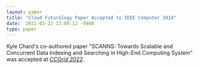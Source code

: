 ```yaml
---
layout: paper
title: "Cloud Futurology Paper Accepted to IEEE Computer 2019"
date:  2022-03-22 13:00:12 -0900
type: paper
---
```

Kyle Chard's co-authored paper "SCANNS: Towards Scalable and Concurrent Data Indexing and Searching in High-End Computing System" was accepted at [*CCGrid 2022*](https://fcrlab.unime.it/ccgrid22/).
